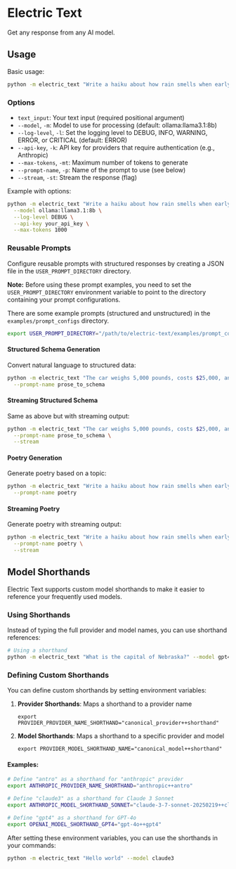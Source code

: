 # Electric Text

Get any response from any AI model.

## Usage

Basic usage:
```bash
python -m electric_text "Write a haiku about how rain smells when early summer arrives in the American Midwest." --model ollama:llama3.1:8b
```

### Options

- `text_input`: Your text input (required positional argument)
- `--model`, `-m`: Model to use for processing (default: ollama:llama3.1:8b)
- `--log-level`, `-l`: Set the logging level to DEBUG, INFO, WARNING, ERROR, or CRITICAL (default: ERROR)
- `--api-key`, `-k`: API key for providers that require authentication (e.g., Anthropic)
- `--max-tokens`, `-mt`: Maximum number of tokens to generate
- `--prompt-name`, `-p`: Name of the prompt to use (see below)
- `--stream`, `-st`: Stream the response (flag)

Example with options:
```bash
python -m electric_text "Write a haiku about how rain smells when early summer arrives in the American Midwest." \
  --model ollama:llama3.1:8b \
  --log-level DEBUG \
  --api-key your_api_key \
  --max-tokens 1000
```

### Reusable Prompts

Configure reusable prompts with structured responses by creating a JSON file in the `USER_PROMPT_DIRECTORY` directory.

**Note:** Before using these prompt examples, you need to set the `USER_PROMPT_DIRECTORY` environment variable to point to the directory containing your prompt configurations.

There are some example prompts (structured and unstructured) in the `examples/prompt_configs` directory.

```bash
export USER_PROMPT_DIRECTORY="/path/to/electric-text/examples/prompt_configs"
```

#### Structured Schema Generation
Convert natural language to structured data:
```bash
python -m electric_text "The car weighs 5,000 pounds, costs $25,000, and has a range of 400 miles." \
  --prompt-name prose_to_schema
```

#### Streaming Structured Schema
Same as above but with streaming output:
```bash
python -m electric_text "The car weighs 5,000 pounds, costs $25,000, and has a range of 400 miles." \
  --prompt-name prose_to_schema \
  --stream
```

#### Poetry Generation
Generate poetry based on a topic:
```bash
python -m electric_text "Write a haiku about how rain smells when early summer arrives in the American Midwest." \
  --prompt-name poetry
```

#### Streaming Poetry
Generate poetry with streaming output:
```bash
python -m electric_text "Write a haiku about how rain smells when early summer arrives in the American Midwest." \
  --prompt-name poetry \
  --stream
```

## Model Shorthands

Electric Text supports custom model shorthands to make it easier to reference your frequently used models.

### Using Shorthands

Instead of typing the full provider and model names, you can use shorthand references:

```bash
# Using a shorthand
python -m electric_text "What is the capital of Nebraska?" --model gpt4
```

### Defining Custom Shorthands

You can define custom shorthands by setting environment variables:

1. **Provider Shorthands**: Maps a shorthand to a provider name
   ```
   export PROVIDER_PROVIDER_NAME_SHORTHAND="canonical_provider++shorthand"
   ```

2. **Model Shorthands**: Maps a shorthand to a specific provider and model
   ```
   export PROVIDER_MODEL_SHORTHAND_NAME="canonical_model++shorthand"
   ```

#### Examples:

```bash
# Define "antro" as a shorthand for "anthropic" provider
export ANTHROPIC_PROVIDER_NAME_SHORTHAND="anthropic++antro"

# Define "claude3" as a shorthand for Claude 3 Sonnet
export ANTHROPIC_MODEL_SHORTHAND_SONNET="claude-3-7-sonnet-20250219++claude3"

# Define "gpt4" as a shorthand for GPT-4o
export OPENAI_MODEL_SHORTHAND_GPT4="gpt-4o++gpt4"
```

After setting these environment variables, you can use the shorthands in your commands:

```bash
python -m electric_text "Hello world" --model claude3
```
